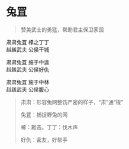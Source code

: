 # 兔罝

> 赞美武士的勇猛，帮助君主保卫家园

肃肃兔罝 椓之丁丁  
赳赳武夫  公侯干城

肃肃兔罝 施于中逵  
赳赳武夫 公侯好仇

肃肃兔罝 施于中林  
赳赳武夫 公侯腹心

> 肃肃：形容兔网整饬严密的样子，“肃”通“梭”
>
> 兔罝：捕捉野兔的网
>
> 椓：敲击。丁丁：伐木声
>
> 好仇：密友，好帮手